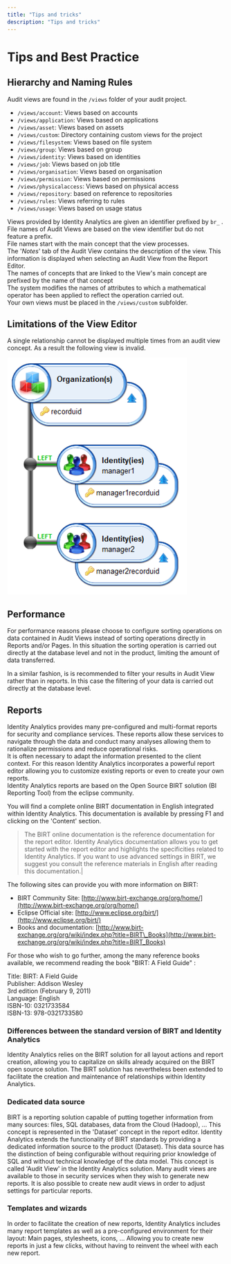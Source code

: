 ```yaml
---
title: "Tips and tricks"
description: "Tips and tricks"
---
```


# Tips and Best Practice

## Hierarchy and Naming Rules

Audit views are found in the `/views` folder of your audit project.  

- `/views/account`: Views based on accounts
- `/views/application`: Views based on applications
- `/views/asset`: Views based on assets
- `/views/custom`: Directory containing custom views for the project
- `/views/filesystem`: Views based on file system
- `/views/group`: Views based on group
- `/views/identity`: Views based on identities
- `/views/job`: Views based on job title
- `/views/organisation`: Views based on organisation
- `/views/permission`: Views based on permissions
- `/views/physicalaccess`: Views based on physical access
- `/views/repository`: based on reference to repositories
- `/views/rules`: Views referring to rules
- `/views/usage`: Views based on usage status  

Views provided by Identity Analytics are given an identifier prefixed by `br_` .  
File names of Audit Views are based on the view identifier but do not feature a prefix.  
File names start with the main concept that the view processes.  
The '_Notes_' tab of the Audit View contains the description of the view. This information is displayed when selecting an Audit View from the Report Editor.  
The names of concepts that are linked to the View's main concept are prefixed by the name of that concept  
The system modifies the names of attributes to which a mathematical operator has been applied to reflect the operation carried out.  
Your own views must be placed in the `/views/custom` subfolder.

## Limitations of the View Editor

A single relationship cannot be displayed multiple times from an audit view concept. As a result the following view is invalid.  

![Limitations of the View Editor](./images/worddava5a1da4317b07b549b7fe380bd3e899e.png "Limitations of the View Editor")

## Performance

For performance reasons please choose to configure sorting operations on data contained in Audit Views instead of sorting operations directly in Reports and/or Pages. In this situation the sorting operation is carried out directly at the database level and not in the product, limiting the amount of data transferred.  

In a similar fashion, is is recommended to filter your results in Audit View rather than in reports. In this case the filtering of your data is carried out directly at the database level.

## Reports

Identity Analytics provides many pre-configured and multi-format reports for security and compliance services. These reports allow these services to navigate through the data and conduct many analyses allowing them to rationalize permissions and reduce operational risks.  
It is often necessary to adapt the information presented to the client context. For this reason Identity Analytics incorporates a powerful report editor allowing you to customize existing reports or even to create your own reports.  
Identity Analytics reports are based on the Open Source BIRT solution (BI Reporting Tool) from the eclipse community.  

You will find a complete online BIRT documentation in English integrated within Identity Analytics. This documentation is available by pressing F1 and clicking on the 'Content' section.  

> The BIRT online documentation is the reference documentation for the report editor. Identity Analytics documentation allows you to get started with the report editor and highlights the specificities related to  Identity Analytics. If you want to use advanced settings in BIRT, we suggest you consult the reference materials in English after reading this documentation.|

The following sites can provide you with more information on BIRT:  

- BIRT Community Site: [http://www.birt-exchange.org/org/home/](http://www.birt-exchange.org/org/home/)
- Eclipse Official site: [http://www.eclipse.org/birt/](http://www.eclipse.org/birt/)
- Books and documentation: [http://www.birt-exchange.org/org/wiki/index.php?title=BIRT\_Books](http://www.birt-exchange.org/org/wiki/index.php?title=BIRT_Books)

For those who wish to go further, among the many reference books available, we recommend reading the book "BIRT: A Field Guide" :  

Title: BIRT: A Field Guide  
Publisher: Addison Wesley  
3rd edition (February 9, 2011)  
Language: English  
ISBN-10: 0321733584  
ISBN-13: 978-0321733580  

### Differences between the standard version of BIRT and Identity Analytics

Identity Analytics relies on the BIRT solution for all layout actions and report creation, allowing you to capitalize on skills already acquired on the BIRT open source solution. The BIRT solution has nevertheless been extended to facilitate the creation and maintenance of relationships within Identity Analytics.

### Dedicated data source

BIRT is a reporting solution capable of putting together information from many sources: files, SQL databases, data from the Cloud (Hadoop), ... This concept is represented in the 'Dataset' concept in the report editor. Identity Analytics extends the functionality of BIRT standards by providing a dedicated information source to the product (Dataset). This data source has the distinction of being configurable without requiring prior knowledge of SQL and without technical knowledge of the data model. This concept is called 'Audit View' in the Identity Analytics solution. Many audit views are available to those in security services when they wish to generate new reports. It is also possible to create new audit views in order to adjust settings for particular reports.

### Templates and wizards

In order to facilitate the creation of new reports,  Identity Analytics includes many report templates as well as a pre-configured environment for their layout: Main pages, stylesheets, icons, ... Allowing you to create new reports in just a few clicks, without having to reinvent the wheel with each new report.

